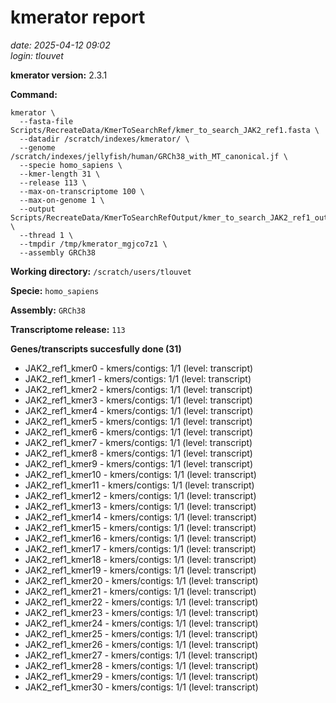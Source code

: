 # kmerator report
*date: 2025-04-12 09:02*  
*login: tlouvet*

**kmerator version:** 2.3.1

**Command:**

```
kmerator \
  --fasta-file Scripts/RecreateData/KmerToSearchRef/kmer_to_search_JAK2_ref1.fasta \
  --datadir /scratch/indexes/kmerator/ \
  --genome /scratch/indexes/jellyfish/human/GRCh38_with_MT_canonical.jf \
  --specie homo_sapiens \
  --kmer-length 31 \
  --release 113 \
  --max-on-transcriptome 100 \
  --max-on-genome 1 \
  --output Scripts/RecreateData/KmerToSearchRefOutput/kmer_to_search_JAK2_ref1_output \
  --thread 1 \
  --tmpdir /tmp/kmerator_mgjco7z1 \
  --assembly GRCh38
```

**Working directory:** `/scratch/users/tlouvet`

**Specie:** `homo_sapiens`

**Assembly:** `GRCh38`

**Transcriptome release:** `113`

**Genes/transcripts succesfully done (31)**

- JAK2_ref1_kmer0 - kmers/contigs: 1/1 (level: transcript)
- JAK2_ref1_kmer1 - kmers/contigs: 1/1 (level: transcript)
- JAK2_ref1_kmer2 - kmers/contigs: 1/1 (level: transcript)
- JAK2_ref1_kmer3 - kmers/contigs: 1/1 (level: transcript)
- JAK2_ref1_kmer4 - kmers/contigs: 1/1 (level: transcript)
- JAK2_ref1_kmer5 - kmers/contigs: 1/1 (level: transcript)
- JAK2_ref1_kmer6 - kmers/contigs: 1/1 (level: transcript)
- JAK2_ref1_kmer7 - kmers/contigs: 1/1 (level: transcript)
- JAK2_ref1_kmer8 - kmers/contigs: 1/1 (level: transcript)
- JAK2_ref1_kmer9 - kmers/contigs: 1/1 (level: transcript)
- JAK2_ref1_kmer10 - kmers/contigs: 1/1 (level: transcript)
- JAK2_ref1_kmer11 - kmers/contigs: 1/1 (level: transcript)
- JAK2_ref1_kmer12 - kmers/contigs: 1/1 (level: transcript)
- JAK2_ref1_kmer13 - kmers/contigs: 1/1 (level: transcript)
- JAK2_ref1_kmer14 - kmers/contigs: 1/1 (level: transcript)
- JAK2_ref1_kmer15 - kmers/contigs: 1/1 (level: transcript)
- JAK2_ref1_kmer16 - kmers/contigs: 1/1 (level: transcript)
- JAK2_ref1_kmer17 - kmers/contigs: 1/1 (level: transcript)
- JAK2_ref1_kmer18 - kmers/contigs: 1/1 (level: transcript)
- JAK2_ref1_kmer19 - kmers/contigs: 1/1 (level: transcript)
- JAK2_ref1_kmer20 - kmers/contigs: 1/1 (level: transcript)
- JAK2_ref1_kmer21 - kmers/contigs: 1/1 (level: transcript)
- JAK2_ref1_kmer22 - kmers/contigs: 1/1 (level: transcript)
- JAK2_ref1_kmer23 - kmers/contigs: 1/1 (level: transcript)
- JAK2_ref1_kmer24 - kmers/contigs: 1/1 (level: transcript)
- JAK2_ref1_kmer25 - kmers/contigs: 1/1 (level: transcript)
- JAK2_ref1_kmer26 - kmers/contigs: 1/1 (level: transcript)
- JAK2_ref1_kmer27 - kmers/contigs: 1/1 (level: transcript)
- JAK2_ref1_kmer28 - kmers/contigs: 1/1 (level: transcript)
- JAK2_ref1_kmer29 - kmers/contigs: 1/1 (level: transcript)
- JAK2_ref1_kmer30 - kmers/contigs: 1/1 (level: transcript)
